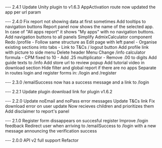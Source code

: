 --- 2.4.1
Update Unity plugin to v1.6.3
AppActivation route now updated the app per url param

--- 2.4.0
Fix report not showing data at first sometimes
Add tooltips to navigation buttons
Report panel now shows the name of the selected app. In case of "All apps report"
it shows "My apps" with no navigation buttons.
Add navigation buttons to all panels
Simplify AdmixCalculator component
Redo /profile - Follow same structure as Edit page with left panel - Organise existing sections into tabs - Link to T&Cs / logout button
Add profile link with picture to side menu
Delete header Menu
Change /info calculator formula - CPM fixed to 10 - Add .25 multiplicator - Remove .00 to digits
Add guide texts to /info
Add store url to review popup
Add tutorial video in download section
Hide filter and global report if there are no apps
Separate in routes login and register forms in: /login and /register

--- 2.3.0
/emailSuccess now has a success message and a link to /login

--- 2.2.1
Update plugin download link for plugin v1.6.2

--- 2.2.0
Update noEmail and noPass error messages
Update T&Cs link
Fix download error on user update
Now <PanelFooter /> recieves children and prioritizes them
Add disclaimer to report's panel

--- 2.1.0
Register form dissappears on succesful register
Improve /login feedback
Redirect user when arriving to /emailSuccess to /login with a new message announcing the verification success

--- 2.0.0
API v2 full support
Refactor

